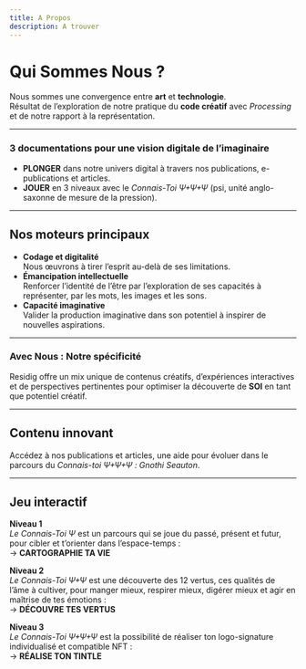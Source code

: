 ```yaml
---
title: A Propos
description: A trouver
---
```


# Qui Sommes Nous ?

Nous sommes une convergence entre **art** et **technologie**.  
Résultat de l’exploration de notre pratique du **code créatif** avec _Processing_ et de notre rapport à la représentation.

---

### 3 documentations pour une vision digitale de l’imaginaire

- **PLONGER** dans notre univers digital à travers nos publications, e-publications et articles.
- **JOUER** en 3 niveaux avec le _Connais-Toi Ψ+Ψ+Ψ_ (psi, unité anglo-saxonne de mesure de la pression).

---

## Nos moteurs principaux

- **Codage et digitalité**  
   Nous œuvrons à tirer l’esprit au-delà de ses limitations.
- **Émancipation intellectuelle**  
   Renforcer l’identité de l’être par l’exploration de ses capacités à représenter, par les mots, les images et les sons.
- **Capacité imaginative**  
   Valider la production imaginative dans son potentiel à inspirer de nouvelles aspirations.

---

### Avec Nous : Notre spécificité

Residig offre un mix unique de contenus créatifs, d’expériences interactives et de perspectives pertinentes pour optimiser la découverte de **SOI** en tant que potentiel créatif.

---

## Contenu innovant

Accédez à nos publications et articles, une aide pour évoluer dans le parcours du _Connais-toi Ψ+Ψ+Ψ : Gnothi Seauton_.

---

## Jeu interactif

**Niveau 1**  
_Le Connais-Toi Ψ_ est un parcours qui se joue du passé, présent et futur, pour cibler et t’orienter dans l’espace-temps :  
→ **CARTOGRAPHIE TA VIE**

**Niveau 2**  
_Le Connais-Toi Ψ+Ψ_ est une découverte des 12 vertus, ces qualités de l’âme à cultiver, pour manger mieux, respirer mieux, digérer mieux et agir en maîtrise de tes émotions :  
→ **DÉCOUVRE TES VERTUS**

**Niveau 3**  
_Le Connais-Toi Ψ+Ψ+Ψ_ est la possibilité de réaliser ton logo-signature individualisé et compatible NFT :  
→ **RÉALISE TON TINTLE**
